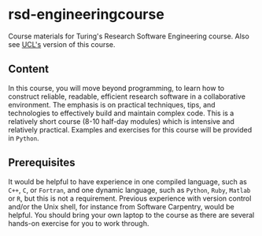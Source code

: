 # rsd-engineeringcourse

Course materials for Turing's Research Software Engineering course. Also see [UCL's](https://github.com/UCL/rsd-engineeringcourse) version of this course.

## Content
In this course, you will move beyond programming, to learn how to construct reliable, readable, efficient research software in a collaborative environment.
The emphasis is on practical techniques, tips, and technologies to effectively build and maintain complex code.
This is a relatively short course (8-10 half-day modules) which is intensive and relatively practical.
Examples and exercises for this course will be provided in `Python`.

## Prerequisites
It would be helpful to have experience in one compiled language, such as `C++`, `C`, or `Fortran`, and one dynamic language, such as `Python`, `Ruby`, `Matlab` or `R`, but this is not a requirement.
Previous experience with version control and/or the Unix shell, for instance from Software Carpentry, would be helpful.
You should bring your own laptop to the course as there are several hands-on exercise for you to work through.
